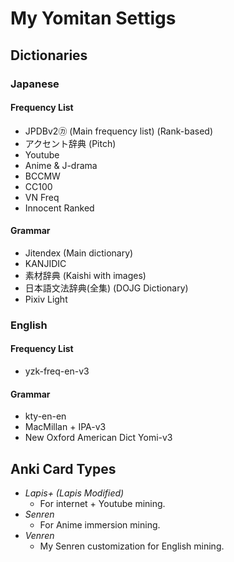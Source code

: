 # My Yomitan Settigs

## Dictionaries

### Japanese

#### Frequency List
- JPDBv2㋕ (Main frequency list) (Rank-based)
- アクセント辞典 (Pitch)
- Youtube
- Anime & J-drama
- BCCMW
- CC100
- VN Freq
- Innocent Ranked

#### Grammar
- Jitendex (Main dictionary)
- KANJIDIC
- 素材辞典 (Kaishi with images)
- 日本語文法辞典(全集) (DOJG Dictionary)
- Pixiv Light

### English

#### Frequency List
- yzk-freq-en-v3

#### Grammar
- kty-en-en
- MacMillan + IPA-v3
- New Oxford American Dict Yomi-v3

## Anki Card Types
- *Lapis+ (Lapis Modified)*
  - For internet + Youtube mining.
- *Senren*
  - For Anime immersion mining.
- *Venren*
  - My Senren customization for English mining.
